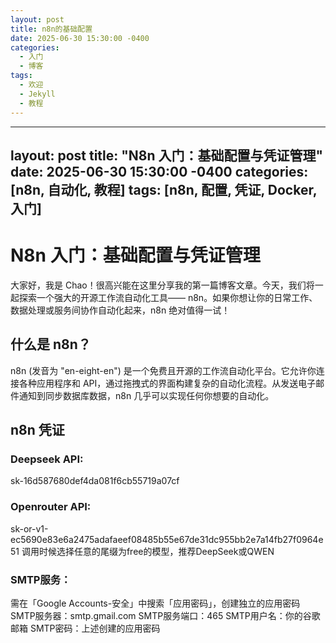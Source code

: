 ```yaml
---
layout: post
title: n8n的基础配置
date: 2025-06-30 15:30:00 -0400
categories:
  - 入门
  - 博客
tags:
  - 欢迎
  - Jekyll
  - 教程
---
```

---
layout: post
title: "N8n 入门：基础配置与凭证管理"
date: 2025-06-30 15:30:00 -0400
categories: [n8n, 自动化, 教程]
tags: [n8n, 配置, 凭证, Docker, 入门]
---

# N8n 入门：基础配置与凭证管理

大家好，我是 Chao！很高兴能在这里分享我的第一篇博客文章。今天，我们将一起探索一个强大的开源工作流自动化工具—— n8n。如果你想让你的日常工作、数据处理或服务间协作自动化起来，n8n 绝对值得一试！

## 什么是 n8n？

n8n (发音为 "en-eight-en") 是一个免费且开源的工作流自动化平台。它允许你连接各种应用程序和 API，通过拖拽式的界面构建复杂的自动化流程。从发送电子邮件通知到同步数据库数据，n8n 几乎可以实现任何你想要的自动化。

## n8n 凭证

### Deepseek API:
sk-16d587680def4da081f6cb55719a07cf

### Openrouter API:
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
调用时候选择任意的尾缀为free的模型，推荐DeepSeek或QWEN

### SMTP服务：
需在「Google Accounts-安全」中搜索「应用密码」，创建独立的应用密码
SMTP服务器：smtp.gmail.com
SMTP服务端口：465
SMTP用户名：你的谷歌邮箱
SMTP密码：上述创建的应用密码